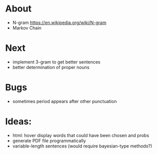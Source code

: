 # About
- N-gram https://en.wikipedia.org/wiki/N-gram
- Markov Chain

# Next
- implement 3-gram to get better sentences
- better determination of proper nouns

# Bugs
- sometimes period appears after other punctuation

# Ideas:
- html: hover display words that could have been chosen and probs
- generate PDF file programmatically
- variable-length sentences (would require bayesian-type methods?)

